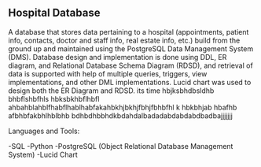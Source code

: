 ## Hospital Database 

A database that stores data pertaining to a hospital (appointments, patient info, contacts, doctor and staff info, real estate info, etc.) build from the ground up and maintained using the PostgreSQL Data Management System (DMS). Database design and implementation is done using DDL, ER diagram, and Relational Database Schema Diagram (RDSD), and retrieval of data is supported with help of multiple queries, triggers, view implementations, and other DML implementations. Lucid chart was used to design both the ER Diagram and RDSD. its time hbjksbhdbsldhb bhbflshbfhls hbksbkhbflhbfl ahbahblahblfhabflhablhabfakahbkhjbkhjfbhjfbhbfhl k hbkbhjab hbafhb afbhbfakbhlhblbhb
bdhbdhbbhdkbdahdalbadadabdabdabdbadbajjjjjjj 



Languages and Tools: 


-SQL
-Python
-PostgreSQL (Object Relational Database Management System)
-Lucid Chart





